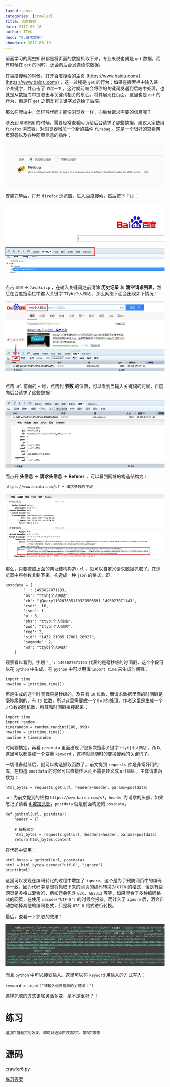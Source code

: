 ```yaml
---
layout: post
categories: [crawler]
title: 请求数据
date: 2117-05-18
author: TTyb
desc: "6.请求数据"
showdate: 2017-05-18
---
```


前面学习的爬虫知识都是将页面的数据抓取下来，专业来说也就是 `get` 数据，而有时候在 `get` 的同时，还会向后台发送请求数据。

在百度搜索的时候，打开百度搜索的主页 [https://www.baidu.com/](https://www.baidu.com/) ，这一过程是 `get` 的行为；如果在搜索栏中输入某一个关键字，并点击了 `百度一下` ，这时候前端会将你的关键词发送到后端中处理，也就是从数据库中提取出与关键词相关的东西，将其展现在页面。这里也是 `get` 的行为，但是在 `get` 之前却将关键字发送给了后端。

那么在爬虫中，怎样写代码才能像浏览器一样，向后台请求需要的信息呢？

涉及到 `请求数据` 的时候，需要经常查看网页给后台请求了那些数据，建议大家使用 `firefox` 浏览器，对浏览器增加一个新的插件 `firebug` 。这是一个很好的查看网页源码以及各种网页信息的插件：

<span style="text-align:center"><img  src="/img/crawler6/result1.jpg"/></span>

安装完毕后，打开 `firefox` 浏览器，进入百度搜索，然后按下 `F12` ：

<span style="text-align:center"><img  src="/img/crawler6/result2.jpg"/></span>

点击 `网络` -> `JavaScrip` ，在输入关键词之前清除 **历史记录** 和 **清空请求列表**，然后在百度搜索栏中输入关键字 `TTyb|个人网站` ，那么网络下面会出现如下情况：

<span style="text-align:center"><img  src="/img/crawler6/result3.jpg"/></span>

点击 `url` 前面的 `+` 号，点击到 **参数** 的位置，可以看到当输入关键词的时候，百度向后台请求了这些数据：

<span style="text-align:center"><img  src="/img/crawler6/result4.jpg"/></span>

而点开 **头信息** -> **请求头信息** -> **Referer** ，可以看到网址的构造结构为：

```
https://www.baidu.com/s? + 请求参数的字段
```

<span style="text-align:center"><img  src="/img/crawler6/result5.jpg"/></span>

那么，只要按照上面的网址结构构造 `url` ，就可以自定义请求数据抓取了。在浏览器中将参数复制下来，构造成一种 `json` 的格式，即：

```
postdata = {
        '_': 1495027071193,
        'bs': "ttyb|个人网站",
        'cb': "jQuery110207635110323506591_1495027071143",
        'csor': 18,
        'json': 1,
        'p': 3,
        'pbs': "ttyb|个人网站",
        'pwd': "ttyb|个人网站",
        'req': 2,
        'sid': "1432_21085_17001_20927",
        'sugmode': 2,
        'wd': "ttyb|个人网站"
    }
```

观察看以看到，字段 `'_': 1495027071193` 代表的是毫秒级的时间戳，这个字段可以在 `python` 中生成。在 `python` 中可以用库 `import time` 来生成时间戳：

```
import time
nowtime = int(time.time())
```

但是生成的这个时间戳只是秒级的，及只有 `10` 位数，而请求数据里面的时间戳是毫秒级别的，有 `13` 位数，所以这里需要做一个小小的处理。作者这里是生成一个 `3` 位数的随机数，将其和时间戳拼接起来：

```
import time
import random
timerandom = random.randint(100, 999)
nowtime = int(time.time())
nowtime + timerandom
```

时间戳搞定，再看 `postdata` 里面出现了很多次搜索关键字 `ttyb|个人网站` ，所以这里可以都换成一个变量 `keyword` ，这样就能随时的变换搜索的关键词了。

一切准备就绪后，就可以构造抓取函数了。前文提到 `requests` 库是非常好用的库，在构造 `postdata` 的时候可以直接传入而不需要转义成 `url编码` ，主体请求函数为：

```
html_bytes = requests.get(url, headers=header, params=postdata)
```

`url` 为前文提到的结构 `https://www.baidu.com/s?`，`header` 为请求的头部，如果忘记了请看 [4.增加头部](http://www.tybai.com/crawler/4_%E5%A2%9E%E5%8A%A0%E5%A4%B4%E9%83%A8.html)，`postdata` 就是前面构造的 `postdata`。

```
def gethtml(url, postdata):
    header = {}

    # 解析网页
    html_bytes = requests.get(url, headers=header, params=postdata)
    return html_bytes.content
```

在代码中调用：

```
html_bytes = gethtml(url, postdata)
html = html_bytes.decode("utf-8", "ignore")
print(html)
```

这里可以发现在编码转化的过程中增加了 `ignore`，这个是为了预防网页中的编码不一致，因为代码中是想将抓取下来的网页的编码转换为 `UTF8` 的格式，但是有些网页是多格式混合的，例如还会包含 `GBK`、`GB2312` 等等，如果混合了多种编码格式的网页，在使用 `decode("UTF-8")` 的时候会报错，而计入了 `ignore` 后，酒会自动忽略掉其他的编码格式，只是将 `UTF-8` 格式进行转换。

最后，查看一下抓取的效果：

<span style="text-align:center"><img  src="/img/crawler6/result6.jpg"/></span>

而且 `python` 中可以接受输入。这里可以将 `keyword` 用输入的方式写入：

```
keyword = input("请输入你要搜索的关键词：")
```

这样抓取的方式更加灵活多变，是不是很好？！

# 练习

```
增加百度翻页的效果，即可以选择抓取第2页、第3页等等
```

# 源码

<a href="/code/crawler6/crawler6.py" target="_blank">crawler6.py</a>

<a href="/code/crawler6/answer.py" target="_blank">练习答案</a>